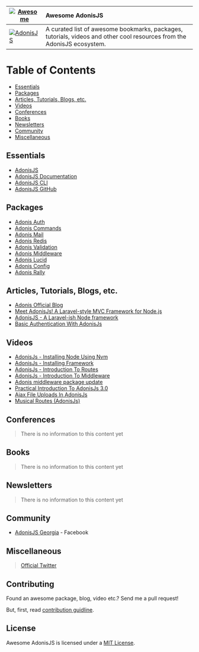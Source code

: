 | [![Awesome](https://cdn.rawgit.com/sindresorhus/awesome/d7305f38d29fed78fa85652e3a63e154dd8e8829/media/badge.svg)](https://github.com/sindresorhus/awesome) | Awesome AdonisJS |
| ---------------- |:-------------|
| [![AdonisJS](https://s12.postimg.org/j2uj6ytz1/Yk1_RNnb_M.jpg)](http://adonisjs.com) | A curated list of awesome bookmarks, packages, tutorials, videos and other cool resources from the AdonisJS ecosystem. |

# Table of Contents
- [Essentials](#essentials)
- [Packages](#packages)
- [Articles, Tutorials, Blogs, etc.](#articles-tutorials-blogs-etc)
- [Videos](#videos)
- [Conferences](#conferences)
- [Books](#books)
- [Newsletters](#newsletters)
- [Community](#community)
- [Miscellaneous](#miscellaneous)

## Essentials
- [AdonisJS](http://adonisjs.com)
- [AdonisJS Documentation](http://adonisjs.com/docs/)
- [AdonisJS CLI](https://github.com/adonisjs/adonis-cli)
- [AdonisJS GitHub](https://github.com/adonisjs)

## Packages
- [Adonis Auth](https://github.com/adonisjs/adonis-auth)
- [Adonis Commands](https://github.com/adonisjs/adonis-commands)
- [Adonis Mail](https://github.com/adonisjs/adonis-mail)
- [Adonis Redis](https://github.com/adonisjs/adonis-redis)
- [Adonis Validation](https://github.com/adonisjs/adonis-validation-provider)
- [Adonis Middleware](https://github.com/adonisjs/adonis-middleware)
- [Adonis Lucid](https://github.com/adonisjs/adonis-lucid)
- [Adonis Config](https://github.com/adonisjs/adonis-config-provider)
- [Adonis Rally](https://github.com/adonisjs/adonis-rally)

## Articles, Tutorials, Blogs, etc.
- [Adonis Official Blog](https://adonisjs.svbtle.com)
- [Meet AdonisJs! A Laravel-style MVC Framework for Node.js](https://scotch.io/tutorials/meet-adonisjs-a-laravel-style-mvc-framework-for-node-js)
- [AdonisJS - A Laravel-ish Node framework](http://heera.it/adonis-laravel-ish-node-framework#.V9vW2KNh1TJ)
- [Basic Authentication With AdonisJs](https://adonisjs.svbtle.com/basic-authentication-with-adonisjs)

## Videos
- [AdonisJs - Installing Node Using Nvm](https://www.youtube.com/watch?v=3dRbd2G9QZI)
- [AdonisJs - Installing Framework](https://www.youtube.com/watch?v=Dsn96iDWAY8)
- [AdonisJs - Introduction To Routes](https://www.youtube.com/watch?v=LZGqedkHnZI)
- [AdonisJs - Introduction To Middleware](https://www.youtube.com/watch?v=9xwpviYILPY)
- [Adonis middleware package update](https://www.youtube.com/watch?v=Pu4Y-CWH4yE)
- [Practical Introduction To AdonisJs 3.0](https://www.youtube.com/watch?v=4MB0_X1fm5k)
- [Ajax File Uploads In AdonisJs](https://www.youtube.com/watch?v=Vn5MFEfsmg4)
- [Musical Routes (AdonisJs)](https://www.youtube.com/watch?v=w7LD7E53w3w)

## Conferences
> There is no information to this content yet

## Books
> There is no information to this content yet

## Newsletters
> There is no information to this content yet

## Community
- [AdonisJS Georgia](https://www.facebook.com/groups/adonisjs.georgia/) - Facebook

## Miscellaneous
> [Official Twitter](https://twitter.com/adonisframework)

## Contributing

Found an awesome package, blog, video etc.? Send me a pull request!

But, first, read [contribution guidline](https://github.com/zgabievi/awesome-adonisjs/blob/master/CONTRIBUTING.md).

## License

Awesome AdonisJS is licensed under a  [MIT License](https://github.com/zgabievi/awesome-adonisjs/blob/master/LICENSE).
